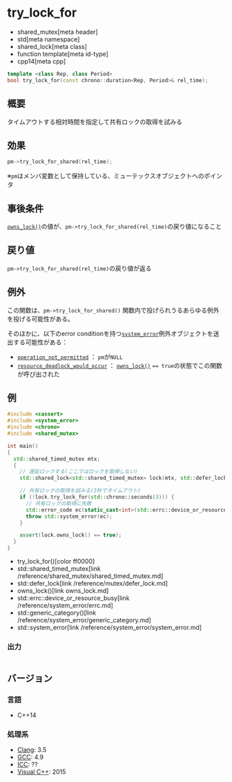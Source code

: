 # try_lock_for
* shared_mutex[meta header]
* std[meta namespace]
* shared_lock[meta class]
* function template[meta id-type]
* cpp14[meta cpp]

```cpp
template <class Rep, class Period>
bool try_lock_for(const chrono::duration<Rep, Period>& rel_time);
```

## 概要
タイムアウトする相対時間を指定して共有ロックの取得を試みる


## 効果
```cpp
pm->try_lock_for_shared(rel_time);
```

※`pm`はメンバ変数として保持している、ミューテックスオブジェクトへのポインタ


## 事後条件
[`owns_lock()`](owns_lock.md)の値が、`pm->try_lock_for_shared(rel_time)`の戻り値になること


## 戻り値
`pm->try_lock_for_shared(rel_time)`の戻り値が返る


## 例外
この関数は、`pm->try_lock_for_shared()` 関数内で投げられうるあらゆる例外を投げる可能性がある。 

そのほかに、以下のerror conditionを持つ[`system_error`](/reference/system_error/system_error.md)例外オブジェクトを送出する可能性がある：

- [`operation_not_permitted`](/reference/system_error/errc.md) ： `pm`が`NULL`
- [`resource_deadlock_would_occur`](/reference/system_error/errc.md) ： [`owns_lock()`](owns_lock.md) `== true`の状態でこの関数が呼び出された


## 例
```cpp example
#include <cassert>
#include <system_error>
#include <chrono>
#include <shared_mutex>

int main()
{
  std::shared_timed_mutex mtx;
  {
    // 遅延ロックする(ここではロックを取得しない)
    std::shared_lock<std::shared_timed_mutex> lock(mtx, std::defer_lock);

    // 共有ロックの取得を試みる(3秒でタイムアウト)
    if (!lock.try_lock_for(std::chrono::seconds(3))) {
      // 共有ロックの取得に失敗
      std::error_code ec(static_cast<int>(std::errc::device_or_resource_busy), std::generic_category());
      throw std::system_error(ec);
    }

    assert(lock.owns_lock() == true);
  }
}
```
* try_lock_for()[color ff0000]
* std::shared_timed_mutex[link /reference/shared_mutex/shared_timed_mutex.md]
* std::defer_lock[link /reference/mutex/defer_lock.md]
* owns_lock()[link owns_lock.md]
* std::errc::device_or_resource_busy[link /reference/system_error/errc.md]
* std::generic_category()[link /reference/system_error/generic_category.md]
* std::system_error[link /reference/system_error/system_error.md]

### 出力
```
```

## バージョン
### 言語
- C++14

### 処理系
- [Clang](/implementation.md#clang): 3.5
- [GCC](/implementation.md#gcc): 4.9
- [ICC](/implementation.md#icc): ??
- [Visual C++](/implementation.md#visual_cpp): 2015
